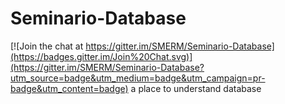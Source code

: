 # Seminario-Database

[![Join the chat at https://gitter.im/SMERM/Seminario-Database](https://badges.gitter.im/Join%20Chat.svg)](https://gitter.im/SMERM/Seminario-Database?utm_source=badge&utm_medium=badge&utm_campaign=pr-badge&utm_content=badge)
a place to understand database
